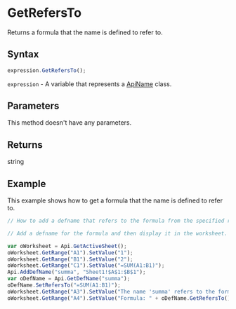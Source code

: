 # GetRefersTo

Returns a formula that the name is defined to refer to.

## Syntax

```javascript
expression.GetRefersTo();
```

`expression` - A variable that represents a [ApiName](../ApiName.md) class.

## Parameters

This method doesn't have any parameters.

## Returns

string

## Example

This example shows how to get a formula that the name is defined to refer to.

```javascript editor-xlsx
// How to add a defname that refers to the formula from the specified range.

// Add a defname for the formula and then display it in the worksheet.

var oWorksheet = Api.GetActiveSheet();
oWorksheet.GetRange("A1").SetValue("1");
oWorksheet.GetRange("B1").SetValue("2");
oWorksheet.GetRange("C1").SetValue("=SUM(A1:B1)");
Api.AddDefName("summa", "Sheet1!$A$1:$B$1");
var oDefName = Api.GetDefName("summa");
oDefName.SetRefersTo("=SUM(A1:B1)");
oWorksheet.GetRange("A3").SetValue("The name 'summa' refers to the formula from the cell C1.");
oWorksheet.GetRange("A4").SetValue("Formula: " + oDefName.GetRefersTo());
```

